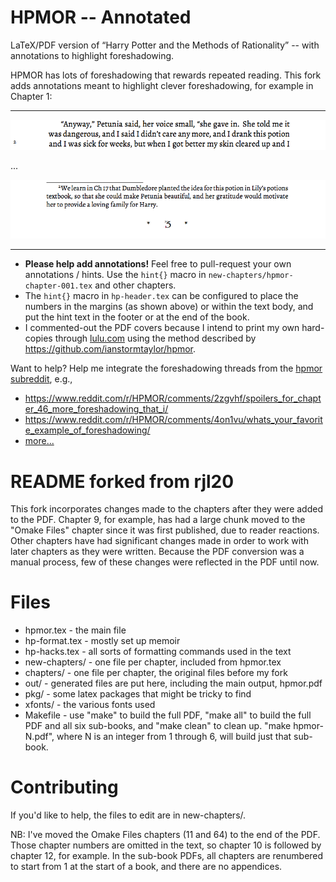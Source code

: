 HPMOR -- Annotated
===================

LaTeX/PDF version of “Harry Potter and the Methods of Rationality” -- with annotations to highlight foreshadowing.

HPMOR has lots of foreshadowing that rewards repeated reading. This fork adds annotations meant to highlight clever foreshadowing, for example in Chapter 1:

---

![Foreshadowing text](Pictures/foreshadow-ex1.png)

...

![Foreshadowing footnote](Pictures/foreshadow-ex2.png)

---

- **Please help add annotations!** Feel free to pull-request your own annotations / hints. Use the `hint{}` macro in `new-chapters/hpmor-chapter-001.tex` and other chapters.
- The `hint{}` macro in `hp-header.tex` can be configured to place the numbers in the margins (as shown above) or within the text body, and put the hint text in the footer or at the end of the book.
- I commented-out the PDF covers because I intend to print my own hard-copies through [lulu.com](https://www.lulu.com/) using the method described by  <https://github.com/ianstormtaylor/hpmor>.


Want to help? Help me integrate the foreshadowing threads from the [hpmor subreddit](https://www.reddit.com/r/hpmor), e.g., 

- https://www.reddit.com/r/HPMOR/comments/2zgvhf/spoilers_for_chapter_46_more_foreshadowing_that_i/
- https://www.reddit.com/r/HPMOR/comments/4on1vu/whats_your_favorite_example_of_foreshadowing/
- [more...](https://www.google.com/search?q=foreshadowing+site%3Areddit.com%2Fr%2Fhpmor)



README forked from rjl20
=========================


This fork incorporates changes made to the chapters after they were added to 
the PDF. Chapter 9, for example, has had a large chunk moved to the 
"Omake Files" chapter since it was first published, due to reader reactions.
Other chapters have had significant changes made in order to work with later
chapters as they were written. Because the PDF conversion was a manual process,
few of these changes were reflected in the PDF until now.


Files
=====

* hpmor.tex - the main file
* hp-format.tex - mostly set up memoir
* hp-hacks.tex - all sorts of formatting commands used in the text
* new-chapters/ - one file per chapter, included from hpmor.tex
* chapters/ - one file per chapter, the original files before my fork
* out/ - generated files are put here, including the main output, hpmor.pdf
* pkg/ - some latex packages that might be tricky to find
* xfonts/ - the various fonts used
* Makefile - use "make" to build the full PDF, "make all" to build the full PDF and all six sub-books, and "make clean" to clean up. "make hpmor-N.pdf", where N is an integer from 1 through 6, will build just that sub-book.



Contributing
============

If you'd like to help, the files to edit are in new-chapters/. 

NB: I've moved the Omake Files chapters (11 and 64) to the end of the PDF. Those chapter 
numbers are omitted in the text, so chapter 10 is followed by chapter 12, for example.
In the sub-book PDFs, all chapters are renumbered to start from 1 at the start of a book,
and there are no appendices.

